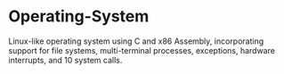 # Operating-System

Linux-like operating system using C and x86 Assembly, incorporating support for file systems, multi-terminal processes, exceptions, hardware interrupts, and 10 system calls.
